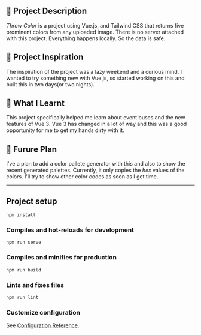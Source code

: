 ## 📣 Project Description

_Throw Color_ is a project using Vue.js, and Tailwind CSS that returns five prominent colors from any uploaded image. There is no server attached with this project. Everything happens locally. So the data is safe.

## 👕 Project Inspiration

The inspiration of the project was a lazy weekend and a curious mind. I wanted to try something new with Vue.js, so started working on this and built this in two days(or two nights).

## 👑 What I Learnt

This project specifically helped me learn about event buses and the new features of Vue 3. Vue 3 has changed in a lot of way and this was a good opportunity for me to get my hands dirty with it.

## 🎏 Furure Plan

I've a plan to add a color pallete generator with this and also to show the recent generated palettes. Currently, it only copies the _hex_ values of the colors. I'll try to show other color codes as soon as I get time.

---

## Project setup

```
npm install
```

### Compiles and hot-reloads for development

```
npm run serve
```

### Compiles and minifies for production

```
npm run build
```

### Lints and fixes files

```
npm run lint
```

### Customize configuration

See [Configuration Reference](https://cli.vuejs.org/config/).
